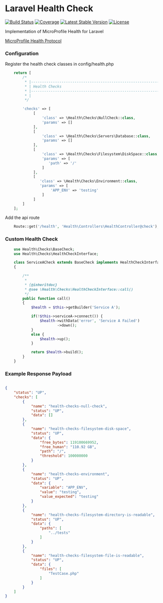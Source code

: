 # Laravel Health Check


[![Build Status](https://travis-ci.org/svilborg/laravel-health.svg?branch=master)](https://travis-ci.org/svilborg/laravel-health)
[![Coverage](https://codecov.io/gh/svilborg/laravel-health/branch/master/graph/badge.svg)](https://codecov.io/gh/svilborg/laravel-health)
[![Latest Stable Version](https://img.shields.io/packagist/v/svilborg/laravel-health.svg)](https://packagist.org/packages/svilborg/laravel-health)
[![License](https://img.shields.io/packagist/l/svilborg/laravel-health.svg)](https://github.com/svilborg/laravel-health/blob/master/LICENSE)

Implementation of MicroProfile Health for Laravel

[MicroProfile Health Protocol](https://github.com/eclipse/microprofile-health/blob/master/spec/src/main/asciidoc/protocol-wireformat.adoc "Protocol")

### Configuration

Register the health check classes in config/health.php

```php
    return [
        /*
         * |--------------------------------------------------------------------------
         * | Health Checks
         * |--------------------------------------------------------------------------
         * |
         */

        'checks' => [
             [
                 'class' => \Health\Checks\NullCheck::class,
                 'params' => []
             ],
             [
                 'class' => \Health\Checks\Servers\Database::class,
                 'params' => []
             ],
             [
                 'class' => \Health\Checks\Filesystem\DiskSpace::class,
                 'params' => [
                    'path' => '/'
                 ]
             ],
             [
                'class' => \Health\Checks\Environment::class,
                'params' => [
                     'APP_ENV' => 'testing'
                 ]
             ]
        ]
    ];
```

Add the api route

```php
    Route::get('/health', 'Health\Controllers\HealthController@check');
```

### Custom Health Check

```php
    use Health\Checks\BaseCheck;
    use Health\Checks\HealthCheckInterface;

    class ServiceACheck extends BaseCheck implements HealthCheckInterface
    {

        /**
         *
         * {@inheritdoc}
         * @see \Health\Checks\HealthCheckInterface::call()
         */
        public function call()
        {
            $health = $this->getBuilder('Service A');

            if(!$this->serviceA->connect()) {
                $health->withData('error', 'Service A Failed')
                        ->down();
            }
            else {
                $health->up();
            }

            return $health->build();
        }
    }
```


### Example Response Payload

```json

{
    "status": "UP",
    "checks": [
        {
            "name": "health-checks-null-check",
            "status": "UP",
            "data": []
        },
        {
            "name": "health-checks-filesystem-disk-space",
            "status": "UP",
            "data": {
                "free_bytes": 119100669952,
                "free_human": "110.92 GB",
                "path": "/",
                "threshold": 100000000
            }
        },
        {
            "name": "health-checks-environment",
            "status": "UP",
            "data": {
                "variable": "APP_ENV",
                "value": "testing",
                "value_expected": "testing"
            }
        },
        {
            "name": "health-checks-filesystem-directory-is-readable",
            "status": "UP",
            "data": {
                "paths": [
                    "../tests"
                ]
            }
        },
        {
            "name": "health-checks-filesystem-file-is-readable",
            "status": "UP",
            "data": {
                "files": [
                    "TestCase.php"
                ]
            }
        }
    ]
}

```